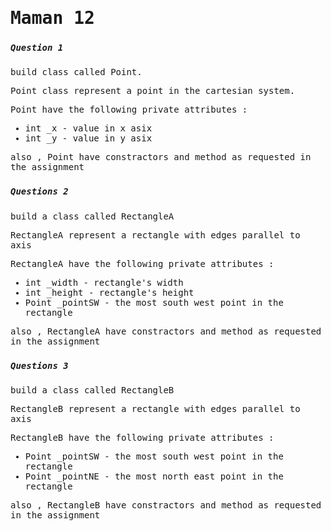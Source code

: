 <samp>
<h1>Maman 12</h1> 

### <h5>Question 1 </h5>
build class called Point.

Point class represent a point in the cartesian system.

Point have the following private attributes :

- int _x - value in x asix
- int _y - value in y asix

also , Point have constractors and method as requested in the assignment 


###  <h5>Questions 2 </h5>

build a class called RectangleA

RectangleA represent a rectangle with edges parallel to axis

RectangleA have the following private attributes :

- int _width - rectangle's width
- int _height - rectangle's height
- Point _pointSW - the most south west point in the rectangle

also , RectangleA have constractors and method as requested in the assignment 


###  <h5>Questions 3 </h5>

build a class called RectangleB

RectangleB represent a rectangle with edges parallel to axis

RectangleB have the following private attributes :

- Point _pointSW - the most south west point in the rectangle
- Point _pointNE - the most north east point in the rectangle

also , RectangleB have constractors and method as requested in the assignment 
</samp>


